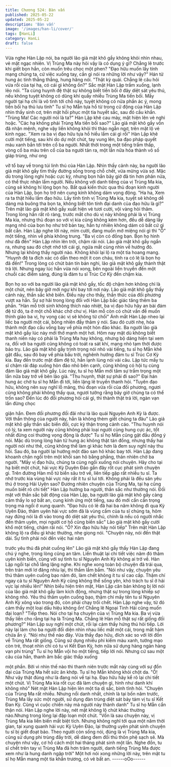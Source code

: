 ```yaml
---
title: Chương 524: Bàn vấn
published: 2025-05-22
updated: 2025-05-22
description: 'Bàn vấn'
image: '/images/han-li/cover/'
tags: [HanLi]
category: HanLi
draft: false
---
```


Vừa nghe Hàn Lập nói, ba người lão giả mặt khô gầy không khỏi
nhìn nhau, vẻ mặt ngạc nhiên.
Vị Trùng Ma này hỏi vậy là có dụng ý gì? Chẳng lẽ trước khi giết
bọn hắn, còn muốn trêu chọc một phen?
"Đạo hữu muốn lấy tính mạng chúng ta, cứ việc xuống tay, cần gì
nói ra những lời như vậy?" Hán tử hung ác tính thẳng thắng, hung
hăng nói.
"Thật kỳ quái. Chẳng lẽ câu hỏi vừa rồi của tại hạ, có cái gì không
ổn?" Sắc mặt Hàn Lập trầm xuống, lạnh lẽo nói.
"Ta cùng huynh đệ thật sự không biết tiền bối ở đây diệt sát yêu
thú, nếu không tuyệt không có dũng khí quấy nhiễu Trùng Ma tiến
bối. Mấy người tại hạ chỉ là vô tình tới chỗ này, tuyệt không có
nửa phần ác ý, mong tiền bối hạ thủ lưu tình" Tu sĩ họ Mẫn tựa hồ
từ trong cử động của Hàn Lập nhìn thấy sinh cơ, trên mặt hồi
phục một tia huyết sắc, sau đó cầu khẩn.
"Trùng Ma! Các người nói là ta?" Hàn Lập khẽ cau mày, mặt hiện
lên vẻ nghi hoặc.
"Các hạ không phải Trùng Ma tiền bối sao?" Lão giả mặt khô gầy
vốn đã nhận mệnh, nghe vậy liền không khỏi thì thào ngẫn ngơ,
trên mặt lộ vẻ kinh ngạc.
"Xem ra ba vị đạo hữu tựa hồ hiểu lầm cái gì rồi" Hàn Lập khẽ
cười một tiếng, sau khi do dự một chút, tay vung lên, ba đạo pháp
quyết màu xanh bắn tới trên cổ ba người.
Nhất thời trong một tiếng trầm thấp, vòng cổ ba màu trên cổ của
ba người tản ra, một lần nữa hóa thành vô số giáp trùng, như ong

vỡ tổ bay về trong túi linh thú của Hàn Lập.
Nhìn thấy cảnh này, ba người lão giả mặt khô gầy tìm thấy đường
sống trong chỗ chết, vừa mừng vừa sợ.
Mặc dù trong lòng nghi hoặc cực kỳ, nhưng bọn hắn bây giờ đã
tin hơn phân nửa, có thể thực nhận lầm người.
Nếu không với danh tiếng của vị Trùng Ma kia, cũng sẽ không hí
lộng bọn họ.
Bất quá kiến thức qua thủ đoạn kinh người của Hàn Lập, bọn họ
trở nên cung kính không dám vọng động.
"Ha ha, Xem ra ta thật hiểu lầm đạo hữu. Lấy tính tình vị Trùng
Ma kia, tuyệt sẽ không dễ dàng mà buông tha bọn ta, không biết
tôn tính đại danh của đạo hữu là gì?" Trên mặt lão giả mặt khô
gầy xuất hiện vẻ tươi cười, vội vàng hỏi thăm.
Trong lòng hắn rất rõ ràng, trước mắt cho dù vị này không phải là
vị Trùng Ma kia, nhưng thủ đoạn so với vị kia cũng không kém
hơn, đều dễ dàng lấy mạng nhỏ của bọn họ như trở bàn tay, hắn
tự nhiên không dám có bất cứ gì bất cẩn.
Hàn Lập nghe lời này, mỉm cười, đang muốn mở miệng nói gì thì
"Ồ" một tiếng, nhìn về phía không trung.
"Ba vị còn có đồng bạn. Bọn họ hình như đã đến" Hàn Lập nhìn
lên trời, chậm rãi nói.
Lão giả mặt khô gầy ngẩn ra, nhưng sau đó chợt nhớ tới cái gì,
ngửa mắt cùng nhìn về hướng đó. Nhưng lại không thấy người
nào. Không khỏi lại lộ ra một tia hoang mang.
"Huynh đệ ta đích xác có dẫn theo một ít con cháu, tính ra có lẽ là
bọn họ đã đến!" Trong lòng có chút bán tín bán nghi, lão giả mặt
khô gầy thành thật trả lời.
Nhưng ngay lúc hắn vừa nói xong, bên ngoài liền truyền đến một
chuỗi các điểm sáng, đúng là đám tu sĩ Trúc Cơ Kỳ đến chậm kia.

Bọn họ so với ba người lão giả mặt khô gầy, tốc độ chậm hơn
không chỉ là một chút, nên bây giờ mới ngự khí bay tới nơi này.
Lão giả mặt khô gầy thấy cảnh này, thần sắc khẽ biến.
Điều này cho thấy, thần thức của đối phương vượt xa hắn. Sự sợ
hãi trong lòng đối với Hàn Lập bấc giác tăng thêm ba phần.
"Hàn mỗ trời sinh không thích náo nhiệt, ba vị đạo hữu hãy an bài
đám đệ tử đó, ta ở một chỗ khác chờ chư vị. Hàn mỗ còn có chút
vấn đề muốn thỉnh giáo ba vị, hy vọng các vị sẽ không từ chối"
Ánh mắt Hàn Lập nheo lại liếc ba người một cái, bỗng nhiên đầy
thâm ý nói. Sau đó cười nhẹ, hóa thành một đạo cầu vồng bay về
phía một hòn đảo khác.
Ba người lão giả mặt khô gầy lúc này mới thở mạnh một hơi.
Hôm nay mặt dù không biết thanh niên này có phải là Trùng Ma
hay không, nhưng bộ dáng hiện tại xem ra, đối với ba người cũng
không có toát ra sát khí, mạng nhỏ tạm thời được bảo trụ.
Lão giả mặt khô gầy trịnh trọng nói nhỏ vài tiếng, tu sĩ họ Mẫn khẽ
gật đầu, sau đó bay về phía bầu trời, nghênh hướng đám tu sĩ
Trúc Cơ Kỳ kia.
Bay đến trước mặt đám đệ tử, hắn lạnh lùng nói vài câu. Lập tức
mấy tu sĩ chậm rãi đáp xuống hòn đảo nhỏ bên cạnh, cũng không
có hội tụ cùng đám lão giả mặt khô gầy.
Lúc này, tu sĩ họ Mẫn mới tâm sự trầm trọng một lần nữa bay trở
về bên lão giả.
"Thu huynh, thật sự phải đi sao?" Đại hán hung ác chờ tu sĩ họ
Mẫn đi tới, liền lặng lẽ truyền thanh hỏi.
"Tuyên đạo hữu, không nên suy nghĩ lỗ mãng, thủ đoạn vừa rồi
của đối phương, ngươi cũng không phải không thấy qua, ngươi
tưởng rằng bây giờ chúng ta có thể trốn sao? Đến lúc đó đối
phương hỏi cái gì, thì thành thật trả lời, ngàn vạn lần đừng chọc

giận hắn. Đem đối phương đối đãi như là lão quái Nguyên Anh Kỳ
là được. Với thần thông cùa người này, hẳn là không thèm giết
chúng ta đâu" Lão giả mặt khô gầy thần sắc biến đổi, cực kỳ thận
trọng cảnh cáo.
"Thu huynh nói có lý, ta xem người này cũng không phải loại
người cùng hung cực ác, tốt nhất đừng coi thường vọng động là
được" Tu sĩ họ Mẫn cũng gật đầu đồng ý nói.
Mặc dù trong lòng hán tử hung ác không thật tán đồng, nhưng
thấy hai người nói như thế, cũng không thể làm gi khác hơn là
đem suy nghĩ này thu hồi.
Sau đó, ba người lại hướng một đảo san hô khác bay tới.
Hàn Lập đang khoanh chân ngồi trên một khối san hô bằng
phẳng, thản nhiên chờ ba người.
"Mấy vị đạo hữu, chúng ta cùng ngồi xuống nói chuyện. Hãy cho
tại hạ biết một chút, hải vực Kỳ Duyên Đảo gần đây rốt cục phát
sinh chuyện gì. Trên đường Hàn mỗ từ biển sâu trở về, liên tiếp
gặp rất nhiều tu sĩ. Ta nhớ trước kia vùng hải vực này rất ít tu sĩ lui
tới. Không phải là đều săn yêu thú ở trong Hải Uyên sao? Đương
nhiên chuyện của Trùng Ma, tại hạ cũng muốn biết rõ chi tiết" Hàn
Lập hướng ba người, thần sắc như thường nói.
Đối mặt với thần sắc bất động của Hàn Lập, ba người lão giả mặt
khô gầy càng cảm thấy lo sợ bất an, cung kính ứng một tiếng, sau
đó mới cẩn cẩn trọng trọng mà ngồi ở xung quanh.
"Đạo hữu có lẽ đã hai ba năm không đi qua Kỳ Uyên Đảo, thâm
uyên hải vực sớm đã là vùng cấm của tu sĩ chúng ta, hôm nay
đứng nói là đi vào trong đó diệt sát yêu thú, chính là nếu có người
nhắc đến thâm uyên, mọi người cơ hồ cũng biến sắc" Lão giả mặt
khô gầy cười khổ một tiếng, chậm rãi nói.
"Ồ? Xin đạo hữu hãy nói tiếp" Trên mặt Hàn Lập không lộ ra điều
gì khác thường, nhẹ giọng nói.
"Chuyện này, nói đến thật dài. Sự tình phải nói đến việc hai năm

trước yêu thú đã phát cuồng lên" Lão giả mặt khô gầy thấy Hàn
Lập đang chú ý nghe, trong lòng cũng an tâm. Liền thuật lại chi
tiết việc năm đó thâm uyên kinh biến, cùng với sự tình tu sĩ
Nguyên Anh Kỳ không ai trở về.
Hàn Lập ngồi tại chỗ lẳng lặng nghe. Khi nghe xong toàn bộ
chuyện đã trải qua, trên trán mới lơ đãng nhíu lại, thì thầm lẩm
bẩm.
"Nói như vậy, chuyện yêu thú thâm uyên cuồng bạo năm đó, làm
chết không ít tu sĩ cao cấp. Thậm chí ngay cả tu sĩ Nguyên Anh
Kỳ cũng không thể sống yên, khó trách tu sĩ ở hải vực lại nhiều
lên!"
Nhìn biểu hiện trên mặt, Hàn Lập căn bản không bị lời nói của lão
giả mặt khô gầy làm kích động, nhưng thật sự trong lòng khiếp sợ
không nhỏ.
Yêu thú thâm uyên cuồng bạo, thậm chí mấy tên tu sĩ Nguyên
Anh Kỳ xông vào trong đó, còn phải chạy trối chết.
Hàn Lập nghe vậy, từ đó cảm thấy một loại dấu hiệu không ổn!
Chẳng lẽ Ngoại Tinh Hải cũng muốn đại loạn?
"Tiếp theo. Nói cho tại hạ chuyện của vị Trùng Ma kia. Ba vị vừa
thấy liền cho rằng tại hạ là Trùng Ma. Chẳng lẽ Hàn mỗ thật sự rất
giống đối phương?" Hàn Lập suy nghĩ một chút, rồi lại cảm thấy
hứng thú hỏi tiếp.
Lời này lại làm cho ba người đối diện nhìn nhau liếc mắt một cái,
trong mắt hàm chứa ẩn ý.
"Nói như thế nào đây. Vừa thấy đạo hữu, đích xác so với lời đồn
về Trùng Ma rất giống. Cũng sử dụng nhiều phi kiếm màu xanh,
tướng mạo còn trẻ, thoạt nhìn chỉ có tu vi Kết Đan Kỳ, hơn nữa sử
dụng hàng ngàn hàng vạn phi trùng" Tu sĩ họ Mẫn vội ho một
tiếng, tiếp lới nói.
Nhưng cứ sau một câu của hắn, thanh âm bấc giác thấp xuống

một phần.
Bởi vì nhìn thế nào thì thanh niên trước mắt này cùng với sự đồn
đại của Trùng Ma hết sức ăn khớp.
Tu sĩ họ Mẫn không khỏi chột da.
"Ồ! Như vậy thật đúng như là đang nói về tại hạ. Đạo hữu hãy kể
rõ lại chi tiết một chút. Vị Trùng Ma kia rốt cục đã làm chuyện gì,
hình như danh khí không nhỏ" Nét mặt Hàn Lập hiện lên một tia dị
sắc, bình tĩnh hỏi.
"Chuyện của Trùng Ma rất nhiều. Nhưng nổi danh nhất, chính là
tại bốn năm trước, Trùng Ma lấy sức một người, sử dụng đàn
trùng diệt sát bảy tám vị tu sĩ Kết Đan Kỳ. Cũng vì cuộc chiến này
mà người này thành danh" Tu sĩ họ Mẫn cẩn thận nói.
Hàn Lập nghe lời này, nét mặt không lộ chút khác thường
nào.Nhưng trong lòng lại đập loạn một chút.
"Vốn là sau chuyện này, vị Trùng Ma kia liền biến mất biệt tích.
Nhưng không nghĩ tới qua một năm thời gian, tại xung quanh hải
vực Kỳ Uyên Đảo, lại thường uyên phát sinh chuyện tu sĩ bị giết
đoạt bảo. Theo người còn sống nói, đúng là vị Trùng Ma kia, cũng
sử dụng phi trùng đầy trời, dễ dàng đem đối thủ thôn phệ sạch sẽ.
Mà chuyện như vậy, cơ hồ cách một hai tháng phát sinh một lần.
Nghe đồn, tu sĩ chết trên tay vị Trùng Ma đã hơn trăm người, danh
tiếng Trùng Ma được xem như là hung danh ngập trời" Một hơi nói
xong những lời này, trên mặt tu sĩ họ Mẫn mang một tia khẩn
trương, có vẻ bất an.
------oOo------

